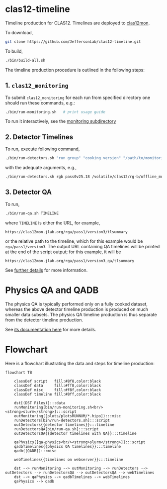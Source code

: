 # clas12-timeline

Timeline production for CLAS12. Timelines are deployed to [clas12mon](https://clas12mon.jlab.org).

To download,
```bash
git clone https://github.com/JeffersonLab/clas12-timeline.git
```

To build,
```bash
./bin/build-all.sh
```

The timeline production procedure is outlined in the following steps:

## 1. `clas12_monitoring`
To submit `clas12_monitoring` for each run from specified directory one should run these commands, e.g.:
```bash
./bin/run-monitoring.sh   # print usage guide
```

To run it interactively, see the [monitoring subdirectory](monitoring)

## 2. Detector Timelines
To run, execute following command,
```bash
./bin/run-detectors.sh "run group" "cooking version" "/path/to/monitoring/files/""
```
with the adequate arguments, e.g.,
```bash
./bin/run-detectors.sh rgb pass0v25.18 /volatile/clas12/rg-b/offline_monitoring/pass0/v25.18/
```

## 3. Detector QA
To run,
```bash
./bin/run-qa.sh TIMELINE
```
where `TIMELINE` is either the URL, for example,
```
https://clas12mon.jlab.org/rga/pass1/version3/tlsummary
```
or the relative path to the timeline, which for this example would be `rga/pass1/version3`. The output
URL containing QA timelines will be printed at the end of the script output; for this example, it will be
```
https://clas12mon.jlab.org/rga/pass1/version3_qa/tlsummary
```

See [further details](qa-detectors/README.md) for more information.

# Physics QA and QADB
The physics QA is typically performed only on a fully cooked dataset, whereas the above detector timeline production
is produced on much smaller data subsets. The physics QA timeline production is thus separate from the
detector timeline production.

See [its documentation here](qa-physics) for more details.


# Flowchart
Here is a flowchart illustrating the data and steps for timeline production:

```mermaid
flowchart TB

    classDef script   fill:#8f8,color:black
    classDef data     fill:#ff8,color:black
    classDef misc     fill:#f8f,color:black
    classDef timeline fill:#8ff,color:black

    dst[(DST Files)]:::data
    runMonitoring[bin/run-monitoring.sh<br/><strong>slurm</strong>]:::script
    outMonitoring([plots/plotsRUNNUM/*.hipo]):::misc
    runDetectors[bin/run-detectors.sh]:::script
    outDetectors{{detector timelines}}:::timeline
    runDetectorsQA[bin/run-qa.sh]:::script
    outDetectorsQA{{detector timelines with QA}}:::timeline

    qaPhysics[[qa-physics<br/><strong>slurm</strong>]]:::script
    qadbTimelines{{physics QA timelines}}:::timeline
    qadb([QADB]):::misc

    webTimelines{{timelines on webserver}}:::timeline

    dst --> runMonitoring --> outMonitoring --> runDetectors --> outDetectors --> runDetectorsQA --> outDetectorsQA --> webTimelines
    dst --> qaPhysics --> qadbTimelines --> webTimelines
    qaPhysics --> qadb
```
